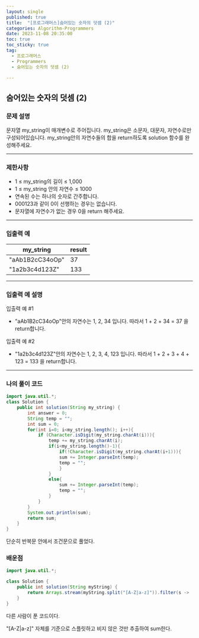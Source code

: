 ```yaml
---
layout: single
published: true
title:  "[프로그래머스]숨어있는 숫자의 덧셈 (2)"
categories: Algorithm-Programmers
date: 2023-11-08 20:35:00
toc: true
toc_sticky: true
tag:   
  - 프로그래머스
  - Programmers
  - 숨어있는 숫자의 덧셈 (2)

---
```


## 숨어있는 숫자의 덧셈 (2)

### 문제 설명

문자열 my_string이 매개변수로 주어집니다. my_string은 소문자, 대문자, 자연수로만 구성되어있습니다. my_string안의 자연수들의 합을 return하도록 solution 함수를 완성해주세요.

----------------

### 제한사항

* 1 ≤ my_string의 길이 ≤ 1,000
* 1 ≤ my_string 안의 자연수 ≤ 1000
* 연속된 수는 하나의 숫자로 간주합니다.
* 000123과 같이 0이 선행하는 경우는 없습니다.
* 문자열에 자연수가 없는 경우 0을 return 해주세요.

----------------

### 입출력 예

|my_string	|result|
|---|---|
|"aAb1B2cC34oOp"|	37|
|"1a2b3c4d123Z"|	133|

----------------

### 입출력 예 설명

입출력 예 #1  

* "aAb1B2cC34oOp"안의 자연수는 1, 2, 34 입니다. 따라서 1 + 2 + 34 = 37 을 return합니다.
  

입출력 예 #2  

* "1a2b3c4d123Z"안의 자연수는 1, 2, 3, 4, 123 입니다. 따라서 1 + 2 + 3 + 4 + 123 = 133 을 return합니다.
  



  


  
  

  

  

  

----------------

### 나의 풀이 코드

```java
import java.util.*;
class Solution {
    public int solution(String my_string) {
        int answer = 0;
        String temp = "";
        int sum = 0;
        for(int i=0; i<my_string.length(); i++){
            if (Character.isDigit(my_string.charAt(i))){
                temp += my_string.charAt(i);
                if(i<my_string.length()-1){
                    if(!Character.isDigit(my_string.charAt(i+1))){
                    sum += Integer.parseInt(temp);
                    temp = "";
                    }
                }
                else{
                    sum += Integer.parseInt(temp);
                    temp = "";
                }
            }
        }
        System.out.println(sum);
        return sum;
    }
}
```

단순히 반복문 안에서 조건문으로 풀었다. 


### 배운점


```java
import java.util.*;

class Solution {
    public int solution(String myString) {
        return Arrays.stream(myString.split("[A-Z|a-z]")).filter(s -> !s.isEmpty()).mapToInt(Integer::parseInt).sum();
    }
}
```

다른 사람이 푼 코드이다. 

"[A-Z|a-z]" 자체를 기준으로 스플릿하고 비지 않은 것만 추출하여 sum한다.
